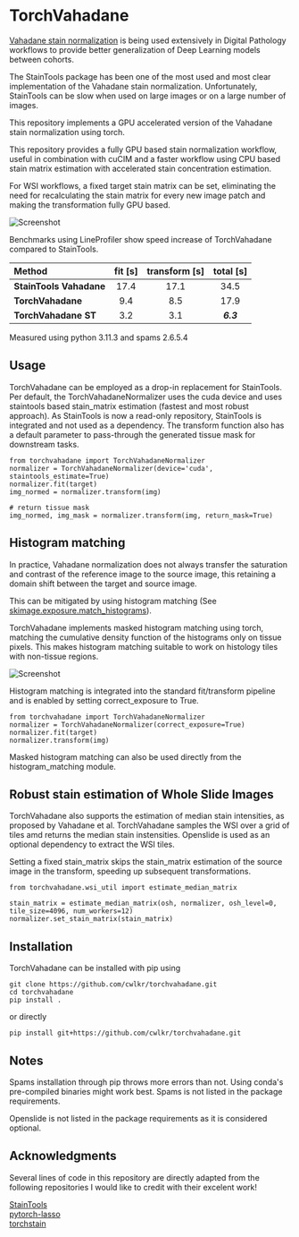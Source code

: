 # TorchVahadane

[Vahadane stain normalization](https://ieeexplore.ieee.org/document/7460968) is being used extensively in Digital Pathology workflows to provide better generalization of Deep Learning models between cohorts.

The StainTools package has been one of the most used and most clear implementation of the Vahadane stain normalization.
Unfortunately, StainTools can be slow when used on large images or on a large number of images.

This repository implements a GPU accelerated version of the Vahadane stain normalization using torch.

This repository provides a fully GPU based stain normalization workflow, useful in combination with cuCIM and a faster workflow using CPU based stain matrix estimation with accelerated stain concentration estimation.

For WSI workflows, a fixed target stain matrix can be set, eliminating the need for recalculating the stain matrix for every new image patch and making the transformation fully GPU based.

![Screenshot](example_images/fig.png)

Benchmarks using LineProfiler show speed increase of TorchVahadane compared to StainTools.

Method| fit [s] | transform  [s] | total  [s]
| :--- | :---: | :---: | :---:
**StainTools Vahadane**| 17.4 | 17.1 | 34.5
**TorchVahadane** | 9.4 | 8.5 | 17.9
**TorchVahadane ST**| 3.2 | 3.1 |  ***6.3***

Measured using python 3.11.3 and spams 2.6.5.4

## Usage

TorchVahadane can be employed as a drop-in replacement for StainTools.
Per default, the TorchVahadaneNormalizer uses the cuda device and uses staintools based stain_matrix estimation (fastest and most robust approach).
As StainTools is now a read-only repository, StainTools is integrated and not used as a dependency. The transform function also has a default parameter to pass-through the generated tissue mask for downstream tasks.

```
from torchvahadane import TorchVahadaneNormalizer
normalizer = TorchVahadaneNormalizer(device='cuda', staintools_estimate=True)
normalizer.fit(target)
img_normed = normalizer.transform(img)

# return tissue mask
img_normed, img_mask = normalizer.transform(img, return_mask=True)
```

## Histogram matching

In practice, Vahadane normalization does not always transfer the saturation and contrast of the reference image to the source image, this retaining a domain shift between the target and source image.

This can be mitigated by using histogram matching (See [skimage.exposure.match_histograms](https://scikit-image.org/docs/stable/auto_examples/color_exposure/plot_histogram_matching.html)).

TorchVahadane implements masked histogram matching using torch, matching the cumulative density function of the histograms only on tissue pixels. This makes histogram matching suitable to work on histology tiles with non-tissue regions.

![Screenshot](example_images/histogram_matching_fig.png)


Histogram matching is integrated into the standard fit/transform pipeline and is enabled by setting correct_exposure to True.

```
from torchvahadane import TorchVahadaneNormalizer
normalizer = TorchVahadaneNormalizer(correct_exposure=True)
normalizer.fit(target)
normalizer.transform(img)
```
Masked histogram matching can also be used directly from the histogram_matching module.


## Robust stain estimation of Whole Slide Images
TorchVahadane also supports the estimation of median stain intensities, as proposed by Vahadane et al.
TorchVahadane samples the WSI over a grid of tiles amd returns the median stain instensities. Openslide is used as an optional dependency to extract the WSI tiles.

Setting a fixed stain_matrix skips the stain_matrix estimation of the source image in the transform, speeding up subsequent transformations.

```
from torchvahadane.wsi_util import estimate_median_matrix

stain_matrix = estimate_median_matrix(osh, normalizer, osh_level=0, tile_size=4096, num_workers=12)
normalizer.set_stain_matrix(stain_matrix)
```

## Installation
TorchVahadane can be installed with pip using

```
git clone https://github.com/cwlkr/torchvahadane.git
cd torchvahadane
pip install .
```

or directly

```
pip install git+https://github.com/cwlkr/torchvahadane.git
```


## Notes
Spams installation through pip throws more errors than not. Using conda's pre-compiled binaries might work best.
Spams is not listed in the package requirements.

Openslide is not listed in the package requirements as it is considered optional.

## Acknowledgments

Several lines of code in this repository are directly adapted from the following repositories I would like to credit with their excelent work!

[StainTools](https://github.com/Peter554/StainTools)    
[pytorch-lasso](https://github.com/rfeinman/pytorch-lasso)  
[torchstain](https://github.com/EIDOSLAB/torchstain)
